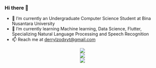 ### Hi there 👋

- 🔭 I’m currently an Undergraduate Computer Science Student at Bina Nusantara University
- 🌱 I’m currently learning Machine learning, Data Science, Flutter, Specializing Natural Language Processing and Speech Recognition
- 📫 Reach me at derrylzodxyt@gmail.com

<p align="center">
  <img src="https://github-readme-stats.vercel.app/api?username=kderrylo&theme=merko"><br>
  <img src="https://streak-stats.demolab.com?user=kderrylo&theme=merko"><br>
  <img src="https://github-readme-stats.vercel.app/api/top-langs/?username=kderrylo&layout=compact&theme=merko">
</p>
